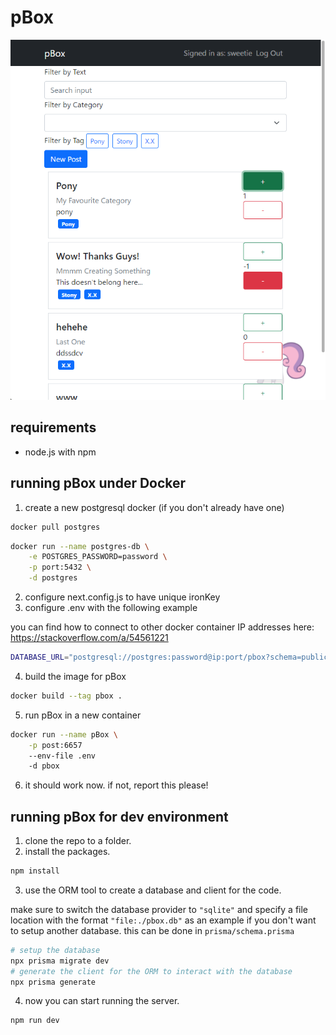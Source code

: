 # pBox

![Screenshot of pBox Usage](screenshot.png)

## requirements
- node.js with npm

## running pBox under Docker
1. create a new postgresql docker (if you don't already have one)
```sh
docker pull postgres
```
```sh
docker run --name postgres-db \
    -e POSTGRES_PASSWORD=password \
    -p port:5432 \
    -d postgres
```
2. configure next.config.js to have unique ironKey
3. configure .env with the following example

you can find how to connect to other docker container IP addresses here: https://stackoverflow.com/a/54561221
```sh
DATABASE_URL="postgresql://postgres:password@ip:port/pbox?schema=public"
```
4. build the image for pBox
```sh
docker build --tag pbox .
```
5. run pBox in a new container
```sh
docker run --name pBox \
    -p post:6657
    --env-file .env
    -d pbox
```
6. it should work now. if not, report this please!

## running pBox for dev environment

1. clone the repo to a folder.
2. install the packages.
```sh
npm install
```
3. use the ORM tool to create a database and client for the code.

make sure to switch the database provider to `"sqlite"` and specify a file location with
the format `"file:./pbox.db"` as an example if you don't want to setup another
database. this can be done in `prisma/schema.prisma`

```sh
# setup the database
npx prisma migrate dev
# generate the client for the ORM to interact with the database
npx prisma generate
```
4. now you can start running the server.
```sh
npm run dev
``` 